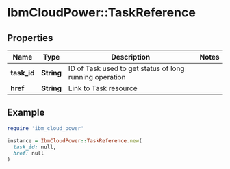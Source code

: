 # IbmCloudPower::TaskReference

## Properties

| Name | Type | Description | Notes |
| ---- | ---- | ----------- | ----- |
| **task_id** | **String** | ID of Task used to get status of long running operation |  |
| **href** | **String** | Link to Task resource |  |

## Example

```ruby
require 'ibm_cloud_power'

instance = IbmCloudPower::TaskReference.new(
  task_id: null,
  href: null
)
```

